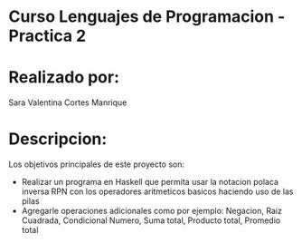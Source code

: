 # Curso Lenguajes de Programacion - Practica 2
# Realizado por:
Sara Valentina Cortes Manrique
# Descripcion:
Los objetivos principales de este proyecto son:
- Realizar un programa en Haskell que permita usar la notacion polaca inversa RPN con los operadores aritmeticos basicos haciendo uso de las pilas
- Agregarle operaciones adicionales como por ejemplo: Negacion, Raiz Cuadrada, Condicional Numero, Suma total, Producto total, Promedio total
